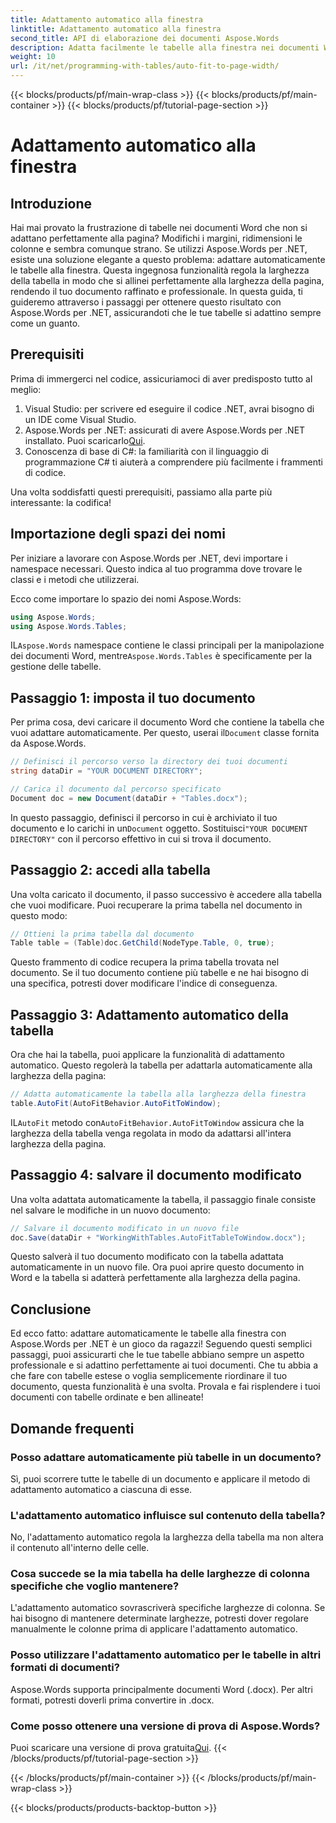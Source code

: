 ```yaml
---
title: Adattamento automatico alla finestra
linktitle: Adattamento automatico alla finestra
second_title: API di elaborazione dei documenti Aspose.Words
description: Adatta facilmente le tabelle alla finestra nei documenti Word usando Aspose.Words per .NET con questa guida passo-passo. Perfetto per documenti più puliti e professionali.
weight: 10
url: /it/net/programming-with-tables/auto-fit-to-page-width/
---
```


{{< blocks/products/pf/main-wrap-class >}}
{{< blocks/products/pf/main-container >}}
{{< blocks/products/pf/tutorial-page-section >}}

# Adattamento automatico alla finestra

## Introduzione

Hai mai provato la frustrazione di tabelle nei documenti Word che non si adattano perfettamente alla pagina? Modifichi i margini, ridimensioni le colonne e sembra comunque strano. Se utilizzi Aspose.Words per .NET, esiste una soluzione elegante a questo problema: adattare automaticamente le tabelle alla finestra. Questa ingegnosa funzionalità regola la larghezza della tabella in modo che si allinei perfettamente alla larghezza della pagina, rendendo il tuo documento raffinato e professionale. In questa guida, ti guideremo attraverso i passaggi per ottenere questo risultato con Aspose.Words per .NET, assicurandoti che le tue tabelle si adattino sempre come un guanto.

## Prerequisiti

Prima di immergerci nel codice, assicuriamoci di aver predisposto tutto al meglio:

1. Visual Studio: per scrivere ed eseguire il codice .NET, avrai bisogno di un IDE come Visual Studio.
2.  Aspose.Words per .NET: assicurati di avere Aspose.Words per .NET installato. Puoi scaricarlo[Qui](https://releases.aspose.com/words/net/).
3. Conoscenza di base di C#: la familiarità con il linguaggio di programmazione C# ti aiuterà a comprendere più facilmente i frammenti di codice.

Una volta soddisfatti questi prerequisiti, passiamo alla parte più interessante: la codifica!

## Importazione degli spazi dei nomi

Per iniziare a lavorare con Aspose.Words per .NET, devi importare i namespace necessari. Questo indica al tuo programma dove trovare le classi e i metodi che utilizzerai.

Ecco come importare lo spazio dei nomi Aspose.Words:

```csharp
using Aspose.Words;
using Aspose.Words.Tables;
```

 IL`Aspose.Words` namespace contiene le classi principali per la manipolazione dei documenti Word, mentre`Aspose.Words.Tables` è specificamente per la gestione delle tabelle.

## Passaggio 1: imposta il tuo documento

 Per prima cosa, devi caricare il documento Word che contiene la tabella che vuoi adattare automaticamente. Per questo, userai il`Document` classe fornita da Aspose.Words.

```csharp
// Definisci il percorso verso la directory dei tuoi documenti
string dataDir = "YOUR DOCUMENT DIRECTORY";

// Carica il documento dal percorso specificato
Document doc = new Document(dataDir + "Tables.docx");
```

 In questo passaggio, definisci il percorso in cui è archiviato il tuo documento e lo carichi in un`Document` oggetto. Sostituisci`"YOUR DOCUMENT DIRECTORY"` con il percorso effettivo in cui si trova il documento.

## Passaggio 2: accedi alla tabella

Una volta caricato il documento, il passo successivo è accedere alla tabella che vuoi modificare. Puoi recuperare la prima tabella nel documento in questo modo:

```csharp
// Ottieni la prima tabella dal documento
Table table = (Table)doc.GetChild(NodeType.Table, 0, true);
```

Questo frammento di codice recupera la prima tabella trovata nel documento. Se il tuo documento contiene più tabelle e ne hai bisogno di una specifica, potresti dover modificare l'indice di conseguenza.

## Passaggio 3: Adattamento automatico della tabella

Ora che hai la tabella, puoi applicare la funzionalità di adattamento automatico. Questo regolerà la tabella per adattarla automaticamente alla larghezza della pagina:

```csharp
// Adatta automaticamente la tabella alla larghezza della finestra
table.AutoFit(AutoFitBehavior.AutoFitToWindow);
```

 IL`AutoFit` metodo con`AutoFitBehavior.AutoFitToWindow` assicura che la larghezza della tabella venga regolata in modo da adattarsi all'intera larghezza della pagina.

## Passaggio 4: salvare il documento modificato

Una volta adattata automaticamente la tabella, il passaggio finale consiste nel salvare le modifiche in un nuovo documento:

```csharp
// Salvare il documento modificato in un nuovo file
doc.Save(dataDir + "WorkingWithTables.AutoFitTableToWindow.docx");
```

Questo salverà il tuo documento modificato con la tabella adattata automaticamente in un nuovo file. Ora puoi aprire questo documento in Word e la tabella si adatterà perfettamente alla larghezza della pagina.

## Conclusione

Ed ecco fatto: adattare automaticamente le tabelle alla finestra con Aspose.Words per .NET è un gioco da ragazzi! Seguendo questi semplici passaggi, puoi assicurarti che le tue tabelle abbiano sempre un aspetto professionale e si adattino perfettamente ai tuoi documenti. Che tu abbia a che fare con tabelle estese o voglia semplicemente riordinare il tuo documento, questa funzionalità è una svolta. Provala e fai risplendere i tuoi documenti con tabelle ordinate e ben allineate!

## Domande frequenti

### Posso adattare automaticamente più tabelle in un documento?  
Sì, puoi scorrere tutte le tabelle di un documento e applicare il metodo di adattamento automatico a ciascuna di esse.

### L'adattamento automatico influisce sul contenuto della tabella?  
No, l'adattamento automatico regola la larghezza della tabella ma non altera il contenuto all'interno delle celle.

### Cosa succede se la mia tabella ha delle larghezze di colonna specifiche che voglio mantenere?  
L'adattamento automatico sovrascriverà specifiche larghezze di colonna. Se hai bisogno di mantenere determinate larghezze, potresti dover regolare manualmente le colonne prima di applicare l'adattamento automatico.

### Posso utilizzare l'adattamento automatico per le tabelle in altri formati di documenti?  
Aspose.Words supporta principalmente documenti Word (.docx). Per altri formati, potresti doverli prima convertire in .docx.

### Come posso ottenere una versione di prova di Aspose.Words?  
 Puoi scaricare una versione di prova gratuita[Qui](https://releases.aspose.com/).
{{< /blocks/products/pf/tutorial-page-section >}}

{{< /blocks/products/pf/main-container >}}
{{< /blocks/products/pf/main-wrap-class >}}

{{< blocks/products/products-backtop-button >}}
